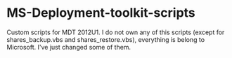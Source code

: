 MS-Deployment-toolkit-scripts
=============================

Custom scripts for MDT 2012U1.
I do not own any of this scripts (except for shares_backup.vbs and shares_restore.vbs), everything is belong to Microsoft. I've just changed some of them.
